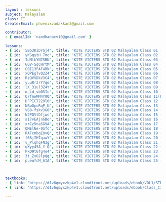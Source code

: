 ```yaml
--- 
layout : lessons 
subject: Malayalam 
class: II
CreaterEmail: phoenixvadakkan3@gmail.com

contributor: 
- { emailId: 'nandhanacv10@gmail.com' }

lessons: 
- { id: '5Bo3KiDrGj4', title: 'KITE VICTERS STD 02 Malayalam Class 01 (First Bell-ഫസ്റ്റ് ബെല്‍)' }
- { id: 'yKGqytH_7mc', title: 'KITE VICTERS STD 02 Malayalam Class 02 (First Bell-ഫസ്റ്റ് ബെല്‍)' }
- { id: 'IdNlbYN7SBU', title: 'KITE VICTERS STD 02 Malayalam Class 03 (First Bell-ഫസ്റ്റ് ബെല്‍)' }
- { id: '6GV-SqCHrtM', title: 'KITE VICTERS STD 02 Malayalam Class 04 (First Bell-ഫസ്റ്റ് ബെല്‍)' }
- { id: 'C0I13PAF4Rk', title: 'KITE VICTERS STD 02 Malayalam Class 05 (First Bell-ഫസ്റ്റ് ബെല്‍)' }
- { id: 'xQPEgTvQ2Z4', title: 'KITE VICTERS STD 02 Malayalam Class 06 (First Bell-ഫസ്റ്റ് ബെല്‍)' }
- { id: 'RzQVVDkV3C4', title: 'KITE VICTERS STD 02 Malayalam Class 07 (First Bell-ഫസ്റ്റ് ബെല്‍)' }
- { id: 'yLuRr2rY7qo', title: 'KITE VICTERS STD 02 Malayalam Class 08 (First Bell-ഫസ്റ്റ് ബെല്‍)' }
- { id: 'lX_31ul3Z4Y', title: 'KITE VICTERS STD 02 Malayalam Class 09 (First Bell-ഫസ്റ്റ് ബെല്‍)' }
- { id: 'm_Ld_vb05Ic', title: 'KITE VICTERS STD 02 Malayalam Class 10 (First Bell-ഫസ്റ്റ് ബെല്‍)' }
- { id: 'Q7fnwMM4Y0Q', title: 'KITE VICTERS STD 02 Malayalam Class 11(First Bell-ഫസ്റ്റ് ബെല്‍)' }
- { id: 'DFPICT220l0', title: 'KITE VICTERS STD 02 Malayalam Class 12 (First Bell-ഫസ്റ്റ് ബെല്‍)' }
- { id: 'NBpGpuRqP_U', title: 'KITE VICTERS STD 02 Malayalam Class 13 (First Bell-ഫസ്റ്റ് ബെല്‍)' }
- { id: 'V68-fskv3G0', title: 'KITE VICTERS STD 02 Malayalam Class 14 (First Bell-ഫസ്റ്റ് ബെല്‍)' }
- { id: 'N2PQVtDfjwc', title: 'KITE VICTERS STD 02 Malayalam Class 15 (First Bell-ഫസ്റ്റ് ബെല്‍)' }
- { id: 'a17vEAjn6Bo', title: 'KITE VICTERS STD 02 Malayalam Class 16 (First Bell-ഫസ്റ്റ് ബെല്‍)' }
- { id: 'xrCz5naSGVA', title: 'KITE VICTERS STD 02 Malayalam Class 17 (First Bell-ഫസ്റ്റ് ബെല്‍)' }
- { id: 'QMElNe-0Sfc', title: 'KITE VICTERS STD 02 Malayalam Class 18 (First Bell-ഫസ്റ്റ് ബെല്‍)' }
- { id: 'RAFcmbgE0vQ', title: 'KITE VICTERS STD 02 Malayalam Class 19 (First Bell-ഫസ്റ്റ് ബെല്‍)' }
- { id: 'f66jIH7qawY', title: 'KITE VICTERS STD 02 Malayalam Class 20 (First Bell-ഫസ്റ്റ് ബെല്‍)' }
- { id: 'v_PlqhqFN3g', title: 'KITE VICTERS STD 02 Malayalam Class 21 (First Bell-ഫസ്റ്റ് ബെല്‍)' }
- { id: 'qXyy45A_Y-Q', title: 'KITE VICTERS STD 02 Malayalam Class 22 (First Bell-ഫസ്റ്റ് ബെല്‍)' }
- { id: 'PkO9tGfg4o4', title: 'KITE VICTERS STD 02 Malayalam Class 23 (First Bell-ഫസ്റ്റ് ബെല്‍)' }
- { id: '3t_ZxOJlpQg', title: 'KITE VICTERS STD 02 Malayalam Class 24 (First Bell-ഫസ്റ്റ് ബെല്‍)' }
- { id: 'pLeufcM_6IA', title: 'KITE VICTERS STD 02 Malayalam Class 25 (First Bell-ഫസ്റ്റ് ബെല്‍)' }



textbooks:
- { link: 'https://d1v6qmyxzkp4v1.cloudfront.net/uploads/ebook/VOL1/STD2/MalayalamKeralaPadavali/MalayalamKeralaPadavali.pdf', title: 'Malayalam Part -1' , medium: 'Malayalam' }
- { link: 'https://d1v6qmyxzkp4v1.cloudfront.net/uploads/ebook/Class_II/Mal_Vol_II/1-64.pdf', title: 'Malayalam Part -2' , medium: 'Malayalam'}

--- 
```


